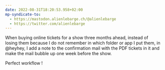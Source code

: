```yaml
---
date: 2022-08-31T18:20:53.958+02:00
mp-syndicate-to:
  - https://mastodon.alienlebarge.ch/@alienlebarge
  - https://twitter.com/alienlebarge
---
```

When buying online tickets for a show three months ahead, instead of losing them because I do not remember in which folder or app I put them, in @heyhey, I add a note to the confirmation mail with the PDF tickets in it and make the mail bubble up one week before the show. 

Perfect workflow ! 
